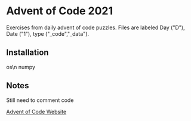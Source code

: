 # Advent of Code 2021

Exercises from daily advent of code puzzles. Files are labeled Day ("D"), Date ("1"), type ("_code","_data").

## Installation

os\n
numpy

## Notes

Still need to comment code

[Advent of Code Website](https://adventofcode.com/)
